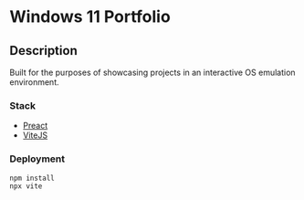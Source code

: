 # Windows 11 Portfolio

## Description
Built for the purposes of showcasing projects in an interactive OS emulation environment.

### Stack
- [Preact](https://preactjs.com/)
- [ViteJS](http://vitejs.dev/)

### Deployment
```
npm install
npx vite
```
